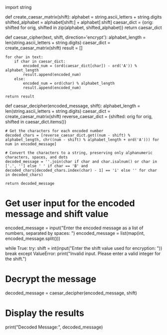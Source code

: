 import string

def create_caesar_matrix(shift):
    alphabet = string.ascii_letters + string.digits
    shifted_alphabet = alphabet[shift:] + alphabet[:shift]
    caesar_dict = {orig: shifted for orig, shifted in zip(alphabet, shifted_alphabet)}
    return caesar_dict

def caesar_cipher(text, shift, direction='encrypt'):
    alphabet_length = len(string.ascii_letters + string.digits)
    caesar_dict = create_caesar_matrix(shift)
    result = []

    for char in text:
        if char in caesar_dict:
            encoded_num = (ord(caesar_dict[char]) - ord('A')) % alphabet_length
            result.append(encoded_num)
        else:
            encoded_num = ord(char) % alphabet_length
            result.append(encoded_num)

    return result

def caesar_decipher(encoded_message, shift):
    alphabet_length = len(string.ascii_letters + string.digits)
    caesar_dict = create_caesar_matrix(shift)
    reverse_caesar_dict = {shifted: orig for orig, shifted in caesar_dict.items()}

    # Get the characters for each encoded number
    decoded_chars = [reverse_caesar_dict.get((num - shift) % alphabet_length, chr((num - shift) % alphabet_length + ord('A'))) for num in encoded_message]

    # Convert the characters to a string, preserving only alphanumeric characters, spaces, and dots
    decoded_message = ''.join(char if char and char.isalnum() or char in ['.', ''] else ' ' if char == 'B' and decoded_chars[decoded_chars.index(char) - 1] == 'i' else '' for char in decoded_chars)

    return decoded_message

# Get user input for the encoded message and shift value
encoded_message = input("Enter the encoded message as a list of numbers, separated by spaces: ")
encoded_message = list(map(int, encoded_message.split()))

while True:
    try:
        shift = int(input("Enter the shift value used for encryption: "))
        break
    except ValueError:
        print("Invalid input. Please enter a valid integer for the shift.")

# Decrypt the message
decoded_message = caesar_decipher(encoded_message, shift)

# Display the results
print("Decoded Message:", decoded_message)
